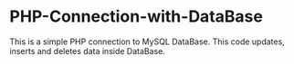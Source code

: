 PHP-Connection-with-DataBase
============================
This is a simple PHP connection to MySQL DataBase. This code updates, inserts and deletes data inside DataBase.